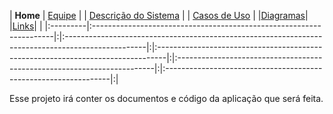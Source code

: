 | **Home** | <a href='http://code.google.com/p/promotech/wiki/Equipe'>Equipe</a> | | <a href='http://code.google.com/p/promotech/wiki/Descricao_do_Sistema'>Descrição do Sistema</a> | | <a href='http://code.google.com/p/promotech/wiki/Casos_de_Uso'>Casos de Uso</a> | |<a href='http://code.google.com/p/promotech/wiki/Diagramas'>Diagramas</a>| |<a href='http://code.google.com/p/promotech/wiki/Links'>Links</a>| |
|:---------|:--------------------------------------------------------------------|:|:--------------------------------------------------------------------------------------------------|:|:--------------------------------------------------------------------------------|:|:------------------------------------------------------------------------|:|:----------------------------------------------------------------|:|


Esse projeto irá conter os documentos e código da aplicação que será feita.